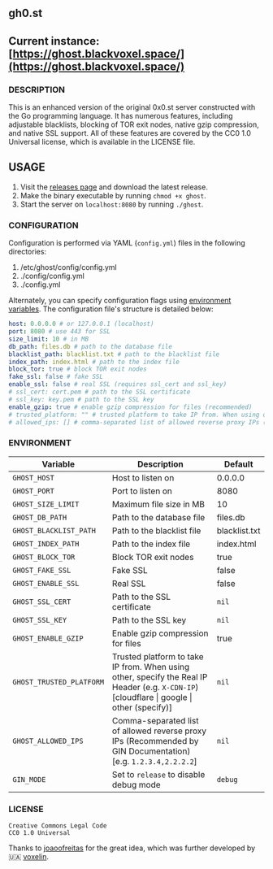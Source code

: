 ## gh0.st

## Current instance: [https://ghost.blackvoxel.space/](https://ghost.blackvoxel.space/)

### DESCRIPTION

This is an enhanced version of the original 0x0.st server constructed with the Go programming language. It has numerous features, including adjustable blacklists, blocking of TOR exit nodes, native gzip compression, and native SSL support. All of these features are covered by the CC0 1.0 Universal license, which is available in the LICENSE file.

## USAGE

1. Visit the [releases page](https://github.com/voxelin/gh0.st/releases/latest) and download the latest release.
2. Make the binary executable by running `chmod +x ghost`.
3. Start the server on `localhost:8080` by running `./ghost`.

### CONFIGURATION

Configuration is performed via YAML (`config.yml`) files in the following directories:

1. /etc/ghost/config/config.yml
2. ./config/config.yml
3. ./config.yml

Alternately, you can specify configuration flags using [environment variables](#Environment). The configuration file's structure is detailed below:

```yaml
host: 0.0.0.0 # or 127.0.0.1 (localhost)
port: 8080 # use 443 for SSL
size_limit: 10 # in MB
db_path: files.db # path to the database file
blacklist_path: blacklist.txt # path to the blacklist file
index_path: index.html # path to the index file
block_tor: true # block TOR exit nodes
fake_ssl: false # fake SSL
enable_ssl: false # real SSL (requires ssl_cert and ssl_key)
# ssl_cert: cert.pem # path to the SSL certificate
# ssl_key: key.pem # path to the SSL key
enable_gzip: true # enable gzip compression for files (recommended)
# trusted_platform: "" # trusted platform to take IP from. When using other, specify the Real IP Header (e.g. X-CDN-IP)
# allowed_ips: [] # comma-separated list of allowed reverse proxy IPs (recommended by GIN Documentation)
```

### ENVIRONMENT

| Variable                 | Description                                                                                                                                | Default       |
| ------------------------ | ------------------------------------------------------------------------------------------------------------------------------------------ | ------------- |
| `GHOST_HOST`             | Host to listen on                                                                                                                          | 0.0.0.0       |
| `GHOST_PORT`             | Port to listen on                                                                                                                          | 8080          |
| `GHOST_SIZE_LIMIT`       | Maximum file size in MB                                                                                                                    | 10            |
| `GHOST_DB_PATH`          | Path to the database file                                                                                                                  | files.db      |
| `GHOST_BLACKLIST_PATH`   | Path to the blacklist file                                                                                                                 | blacklist.txt |
| `GHOST_INDEX_PATH`       | Path to the index file                                                                                                                     | index.html    |
| `GHOST_BLOCK_TOR`        | Block TOR exit nodes                                                                                                                       | true          |
| `GHOST_FAKE_SSL`         | Fake SSL                                                                                                                                   | false         |
| `GHOST_ENABLE_SSL`       | Real SSL                                                                                                                                   | false         |
| `GHOST_SSL_CERT`         | Path to the SSL certificate                                                                                                                | `nil`         |
| `GHOST_SSL_KEY`          | Path to the SSL key                                                                                                                        | `nil`         |
| `GHOST_ENABLE_GZIP`      | Enable gzip compression for files                                                                                                          | true          |
| `GHOST_TRUSTED_PLATFORM` | Trusted platform to take IP from. When using other, specify the Real IP Header (e.g. `X-CDN-IP`) [cloudflare \| google \| other (specify)] | `nil`         |
| `GHOST_ALLOWED_IPS`      | Comma-separated list of allowed reverse proxy IPs (Recommended by GIN Documentation) [e.g. `1.2.3.4,2.2.2.2`]                              | `nil`         |
| `GIN_MODE`               | Set to `release` to disable debug mode                                                                                                     | `debug`       |

### LICENSE

```
Creative Commons Legal Code
CC0 1.0 Universal
```

Thanks to [joaoofreitas](https://github.com/joaoofreitas) for the great idea, which was further developed by 🇺🇦 [voxelin](https://github.com/voxelin).
